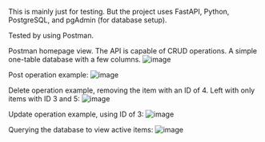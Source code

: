This is mainly just for testing. But the project uses FastAPI, Python, PostgreSQL, and pgAdmin (for database setup).

Tested by using Postman.

Postman homepage view. The API is capable of CRUD operations. A simple one-table database with a few columns.
![image](https://github.com/taylenschmaltz/Python-FastAPI/assets/38481385/c8071a42-1aab-4fc7-8f0a-0f1a7aa37308)

Post operation example:
![image](https://github.com/taylenschmaltz/Python-FastAPI/assets/38481385/6c6f65e8-7f71-4807-a677-65c5182624c4)

Delete operation example, removing the item with an ID of 4. Left with only items with ID 3 and 5:
![image](https://github.com/taylenschmaltz/Python-FastAPI/assets/38481385/9018f763-20d0-4fc5-8d36-927b118cc457)

Update operation example, using ID of 3:
![image](https://github.com/taylenschmaltz/Python-FastAPI/assets/38481385/83c4b267-fa88-4ed0-befb-9112035df5fb)

Querying the database to view active items:
![image](https://github.com/taylenschmaltz/Python-FastAPI/assets/38481385/37034663-e88d-4711-896d-7e4d28bfbc34)
